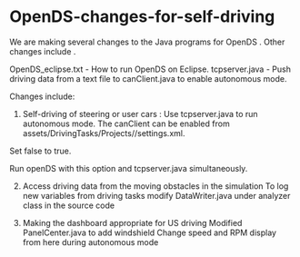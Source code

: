 # OpenDS-changes-for-self-driving

We are making several changes to the Java programs for OpenDS . Other changes include . 


OpenDS_eclipse.txt - How to run OpenDS on Eclipse.
tcpserver.java - Push driving data from a text file to canClient.java to enable autonomous mode. 

Changes include:

1. Self-driving of steering or user cars : Use tcpserver.java to run autonomous mode.
The canClient can be enabled from assets/DrivingTasks/Projects/<projectname>/settings.xml.

Set <CANInterface>
		<enableConnection>false</enableConnection> to true.
    
Run openDS with this option and tcpserver.java simultaneously.

2. Access driving data from the moving obstacles in the simulation
To log new variables from driving tasks modify DataWriter.java under analyzer class in the source code

3. Making the dashboard appropriate for US driving
Modified PanelCenter.java to add windshield 
Change speed and RPM display from here during autonomous mode
